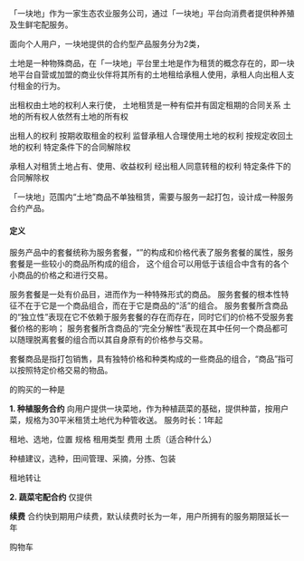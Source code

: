 「一块地」作为一家生态农业服务公司，通过「一块地」平台向消费者提供种养殖及生鲜宅配服务。



面向个人用户，一块地提供的合约型产品服务分为2类，

土地是一种物殊商品，在「一块地」平台里土地是作为租赁的概念存在的，即一块地平台自营或加盟的商业伙伴将其所有的土地租给承租人使用，承租人向出租人支付租金的行为。

出租权由土地的权利人来行使，
土地租赁是一种有偿并有固定租期的合同关系
土地的所有权人依然有土地的所有权

出租人的权利
按期收取租金的权利
监督承租人合理使用土地的权利
按规定收回土地的权利
特定条件下的合同解除权

承租人对租赁土地占有、使用、收益权利
经出租人同意转租的权利
特定条件下的合同解除权

「一块地」范围内“土地”商品不单独租赁，需要与服务一起打包，设计成一种服务合约产品。

#### 定义

服务产品中的套餐统称为服务套餐，“”的构成和价格代表了服务套餐的属性，服务套餐是一些较小的商品所构成的组合，
这个组合可以用低于该组合中含有的各个小商品的价格之和进行交易。


服务套餐是一处有价品目，进而作为一种特殊形式的商品。
服务套餐的根本性特征不在于它是一个商品组合，而在于它是商品的“活”的组合。
服务套餐所含商品的“独立性”表现在它不依赖于服务套餐的存在而存在，同时它们的价格不受服务套餐价格的影响；
服务套餐所含商品的“完全分解性”表现在其中任何一个商品都可以随理脱离套餐的组合而以其自身原有的价格参与交易。

套餐商品是指打包销售，具有独特价格和种类构成的一些商品的组合，“商品”指可以按照特定价格交易的物品。


的购买的一种是

**1. 种植服务合约**
   向用户提供一块菜地，作为种植蔬菜的基础，提供种苗，按用户菜，规格为30平米租赁土地代为种管收送。
   服务时长：1年起
   
   租地、选地，位置 规格 租用类型 费用 土质（适合种什么）
   
   种植建议，选种，田间管理、采摘，分拣、包装
   
   租地转让
   
**2. 蔬菜宅配合约**
   仅提供
   
   **续费**
   合约快到期用户续费，默认续费时长为一年，用户所拥有的服务期限延长一年
   
   购物车
   

